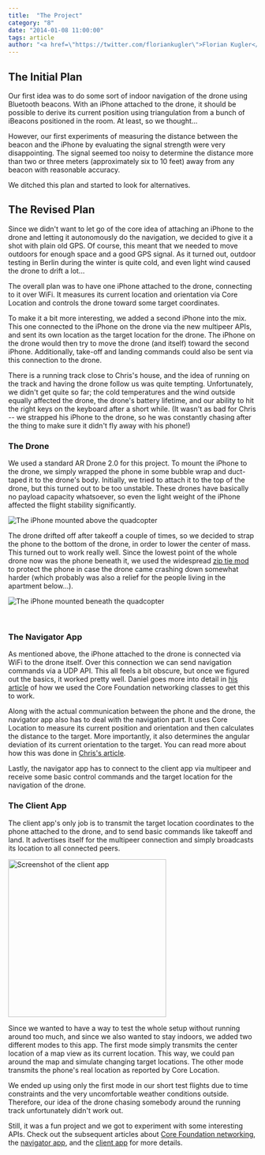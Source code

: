```yaml
---
title:  "The Project"
category: "8"
date: "2014-01-08 11:00:00"
tags: article
author: "<a href=\"https://twitter.com/floriankugler\">Florian Kugler</a>"
---
```


## The Initial Plan

Our first idea was to do some sort of indoor navigation of the drone using Bluetooth beacons. With an iPhone attached to the drone, it should be possible to derive its current position using triangulation from a bunch of iBeacons positioned in the room. At least, so we thought...

However, our first experiments of measuring the distance between the beacon and the iPhone by evaluating the signal strength were very disappointing. The signal seemed too noisy to determine the distance more than two or three meters (approximately six to 10 feet) away from any beacon with reasonable accuracy.

We ditched this plan and started to look for alternatives.


## The Revised Plan

Since we didn't want to let go of the core idea of attaching an iPhone to the drone and letting it autonomously do the navigation, we decided to give it a shot with plain old GPS. Of course, this meant that we needed to move outdoors for enough space and a good GPS signal. As it turned out, outdoor testing in Berlin during the winter is quite cold, and even light wind caused the drone to drift a lot...

The overall plan was to have one iPhone attached to the drone, connecting to it over WiFi. It measures its current location and orientation via Core Location and controls the drone toward some target coordinates.

To make it a bit more interesting, we added a second iPhone into the mix. This one connected to the iPhone on the drone via the new multipeer APIs, and sent its own location as the target location for the drone. The iPhone on the drone would then try to move the drone (and itself) toward the second iPhone. Additionally, take-off and landing commands could also be sent via this connection to the drone.

There is a running track close to Chris's house, and the idea of running on the track and having the drone follow us was quite tempting. Unfortunately, we didn't get quite so far; the cold temperatures and the wind outside equally affected the drone, the drone's battery lifetime, and our ability to hit the right keys on the keyboard after a short while. (It wasn't as bad for Chris -- we strapped his iPhone to the drone, so he was constantly chasing after the thing to make sure it didn't fly away with his phone!)


### The Drone

We used a standard AR Drone 2.0 for this project. To mount the iPhone to the drone, we simply wrapped the phone in some bubble wrap and duct-taped it to the drone's body. Initially, we tried to attach it to the top of the drone, but this turned out to be too unstable. These drones have basically no payload capacity whatsoever, so even the light weight of the iPhone affected the flight stability significantly.

<img title="The iPhone mounted above the quadcopter" src="{{ site.images_path }}/issue-8/iphone-above.jpg">

The drone drifted off after takeoff a couple of times, so we decided to strap the phone to the bottom of the drone, in order to lower the center of mass. This turned out to work really well. Since the lowest point of the whole drone now was the phone beneath it, we used the widespread [zip tie mod](http://www.youtube.com/watch?v=wit3EmCo3Fs) to protect the phone in case the drone came crashing down somewhat harder (which probably was also a relief for the people living in the apartment below...).

<img title="The iPhone mounted beneath the quadcopter" src="{{ site.images_path }}/issue-8/iphone-below.jpg">

&nbsp; 


### The Navigator App

As mentioned above, the iPhone attached to the drone is connected via WiFi to the drone itself. Over this connection we can send navigation commands via a UDP API. This all feels a bit obscure, but once we figured out the basics, it worked pretty well. Daniel goes more into detail in [his article](/issue-8/communicating-with-the-quadcopter.html) of how we used the Core Foundation networking classes to get this to work.

Along with the actual communication between the phone and the drone, the navigator app also has to deal with the navigation part. It uses Core Location to measure its current position and orientation and then calculates the distance to the target. More importantly, it also determines the angular deviation of its current orientation to the target. You can read more about how this was done in [Chris's article](/issue-8/the-quadcopter-navigator-app.html).

Lastly, the navigator app has to connect to the client app via multipeer and receive some basic control commands and the target location for the navigation of the drone.


### The Client App

The client app's only job is to transmit the target location coordinates to the phone attached to the drone, and to send basic commands like takeoff and land. It advertises itself for the multipeer connection and simply broadcasts its location to all connected peers.

<img title="Screenshot of the client app" src="{{ site.images_path }}/issue-8/client-app.jpg" width="320">

Since we wanted to have a way to test the whole setup without running around too much, and since we also wanted to stay indoors, we added two different modes to this app. The first mode simply transmits the center location of a map view as its current location. This way, we could pan around the map and simulate changing target locations. The other mode transmits the phone's real location as reported by Core Location.

We ended up using only the first mode in our short test flights due to time constraints and the very uncomfortable weather conditions outside. Therefore, our idea of the drone chasing somebody around the running track unfortunately didn't work out. 

Still, it was a fun project and we got to experiment with some interesting APIs. Check out the subsequent articles about [Core Foundation networking](/issue-8/communicating-with-the-quadcopter.html), the [navigator app](/issue-8/the-quadcopter-navigator-app.html), and the [client app](/issue-8/the-quadcopter-client-app.html) for more details.













